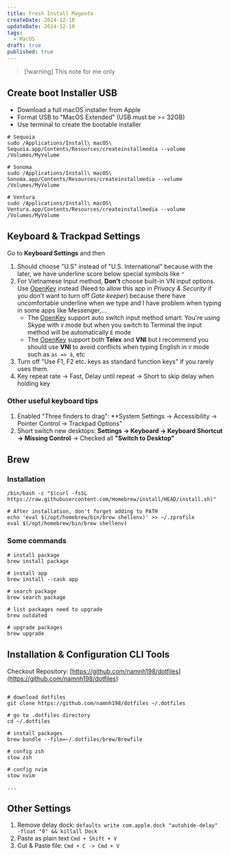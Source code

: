 ```yaml
---
title: Fresh Install Magento
createDate: 2024-12-10
updateDate: 2024-12-10
tags:
  - MacOS
draft: true
published: true
---
```

> [!warning] This note for me only

## Create boot Installer USB

- Download a full macOS installer from Apple
- Format USB to "MacOS Extended" (USB must be >= 32GB)
- Use terminal to create the bootable installer

```shell
# Sequoia
sudo /Applications/Install\ macOS\ Sequoia.app/Contents/Resources/createinstallmedia --volume /Volumes/MyVolume

# Sonoma
sudo /Applications/Install\ macOS\ Sonoma.app/Contents/Resources/createinstallmedia --volume /Volumes/MyVolume

# Ventura
sudo /Applications/Install\ macOS\ Ventura.app/Contents/Resources/createinstallmedia --volume /Volumes/MyVolume
```

## Keyboard & Trackpad Settings

Go to **Keyboard Settings** and then

1. Should choose "U.S" instead of "U.S. International" because with the later, we have underline score below special symbols like `"`
2. For Vietnamese Input method, **Don't** choose built-in VN input options. Use [OpenKey](https://open-key.org/) instead (Need to allow this app in _Privacy & Security_ if you don't want to turn off _Gate keeper_) because there have uncomfortable underline when we type and I have problem when typing in some apps like Messenger,...
   - The [OpenKey](https://open-key.org/) support auto switch input method smart: You're using Skype with `V` mode but when you switch to Terminal the input method will be automatically `E` mode
   - The [OpenKey](https://open-key.org/) support both **Telex** and **VNI** but I recommend you should use **VNI** to avoid conflicts when typing English in `V` mode such as `as => á`, etc
3. Turn off "Use F1, F2 etc. keys as standard function keys" if you rarely uses them.
4. Key repeat rate -> Fast, Delay until repeat -> Short to skip delay when holding key

### Other useful keyboard tips

1. Enabled "Three finders to drag": \*\*System Settings -> Accessibility -> Pointer Control -> Trackpad Options"
2. Short switch new desktops: **Settings -> Keyboard -> Keyboard Shortcut -> Missing Control** -> Checked all **"Switch to Desktop"**

## Brew

### Installation

```shell
/bin/bash -c "$(curl -fsSL https://raw.githubusercontent.com/Homebrew/install/HEAD/install.sh)"

# After installation, don't forget adding to PATH
echo 'eval $(/opt/homebrew/bin/brew shellenv)' >> ~/.zprofile
eval $(/opt/homebrew/bin/brew shellenv)
```

### Some commands

```shell
# install package
brew install package

# install app
brew install --cask app

# search package
brew search package

# list packages need to upgrade
brew outdated

# upgrade packages
brew upgrade
```

## Installation & Configuration CLI Tools

Checkout Repository: [https://github.com/namnh198/dotfiles](https://github.com/namnh198/dotfiles)

```shell

# download dotfiles
git clone https://github.com/namnh198/dotfiles ~/.dotfiles

# go to .dotfiles directory
cd ~/.dotfiles

# install packages
brew bundle --file=~/.dotfiles/brew/Brewfile

# config zsh
stow zsh

# config nvim
stow nvim

...
```

## Other Settings

1. Remove delay dock: `defaults write com.apple.dock "autohide-delay" -float "0" && killall Dock`
2. Paste as plain text `Cmd + Shift + V`
3. Cut & Paste file: `Cmd + C -> Cmd + V`
